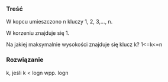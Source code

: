 ### Treść
W kopcu umieszczono n kluczy 1, 2, 3,..., n. 

W korzeniu znajduje się 1. 

Na jakiej maksymalnie wysokości znajduje się klucz k? 1<=k<=n

### Rozwiązanie
k, jeśli k < logn 
wpp. logn
